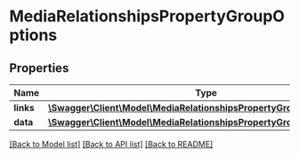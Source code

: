 # MediaRelationshipsPropertyGroupOptions

## Properties
Name | Type | Description | Notes
------------ | ------------- | ------------- | -------------
**links** | [**\Swagger\Client\Model\MediaRelationshipsPropertyGroupOptionsLinks**](MediaRelationshipsPropertyGroupOptionsLinks.md) |  | [optional] 
**data** | [**\Swagger\Client\Model\MediaRelationshipsPropertyGroupOptionsData[]**](MediaRelationshipsPropertyGroupOptionsData.md) |  | [optional] 

[[Back to Model list]](../../README.md#documentation-for-models) [[Back to API list]](../../README.md#documentation-for-api-endpoints) [[Back to README]](../../README.md)

